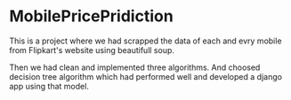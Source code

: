 # MobilePricePridiction

This is a project where we had scrapped the data of each and evry mobile from Flipkart's website using beautifull soup.

Then we had clean and implemented three algorithms. And choosed decision tree algorithm which had performed well and developed a django app using that model.
